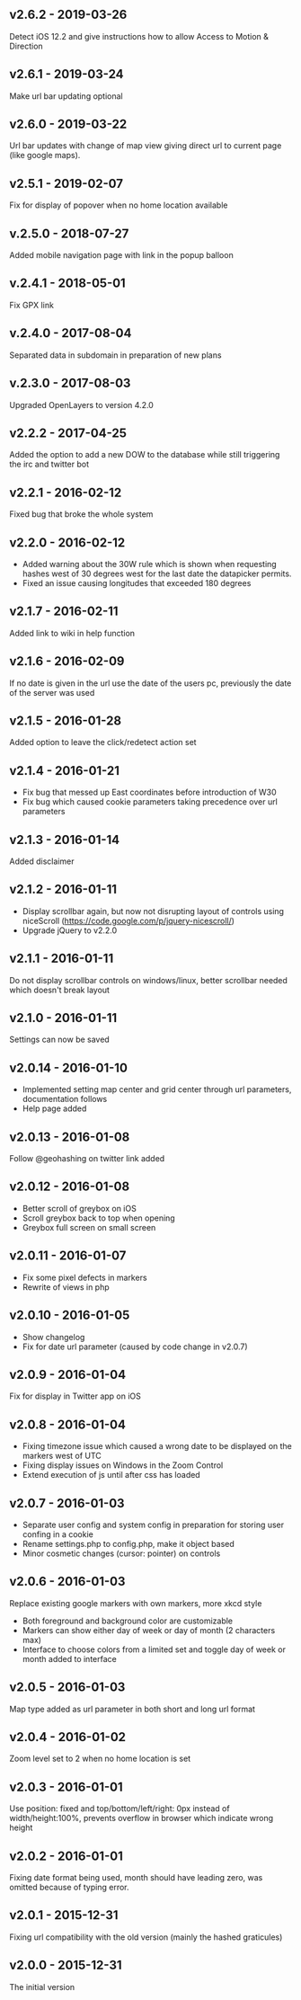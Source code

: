 ## v2.6.2 - 2019-03-26
Detect iOS 12.2 and give instructions how to allow Access to Motion & Direction

## v2.6.1 - 2019-03-24
Make url bar updating optional

## v2.6.0 - 2019-03-22
Url bar updates with change of map view giving direct url to current page (like google maps).

## v2.5.1 - 2019-02-07
Fix for display of popover when no home location available

## v.2.5.0 - 2018-07-27
Added mobile navigation page with link in the popup balloon

## v.2.4.1 - 2018-05-01
Fix GPX link

## v.2.4.0 - 2017-08-04
Separated data in subdomain in preparation of new plans

## v.2.3.0 - 2017-08-03
Upgraded OpenLayers to version 4.2.0

## v2.2.2 - 2017-04-25
Added the option to add a new DOW to the database while still triggering the irc and twitter bot

## v2.2.1 - 2016-02-12
Fixed bug that broke the whole system

## v2.2.0 - 2016-02-12
* Added warning about the 30W rule which is shown when requesting hashes west of 30 degrees west for the last date the datapicker permits.
* Fixed an issue causing longitudes that exceeded 180 degrees 

## v2.1.7 - 2016-02-11
Added link to wiki in help function

## v2.1.6 - 2016-02-09
If no date is given in the url use the date of the users pc, previously the date of the server was used

## v2.1.5 - 2016-01-28
Added option to leave the click/redetect action set

## v2.1.4 - 2016-01-21
* Fix bug that messed up East coordinates before introduction of W30
* Fix bug which caused cookie parameters taking precedence over url parameters

## v2.1.3 - 2016-01-14
Added disclaimer

## v2.1.2 - 2016-01-11
* Display scrollbar again, but now not disrupting layout of controls using niceScroll (https://code.google.com/p/jquery-nicescroll/)
* Upgrade jQuery to v2.2.0

## v2.1.1 - 2016-01-11
Do not display scrollbar controls on windows/linux, better scrollbar needed which doesn't break layout

## v2.1.0 - 2016-01-11
Settings can now be saved

## v2.0.14 - 2016-01-10
* Implemented setting map center and grid center through url parameters, documentation follows
* Help page added

## v2.0.13 - 2016-01-08
Follow @geohashing on twitter link added

## v2.0.12 - 2016-01-08
* Better scroll of greybox on iOS
* Scroll greybox back to top when opening
* Greybox full screen on small screen

## v2.0.11 - 2016-01-07
* Fix some pixel defects in markers
* Rewrite of views in php

## v2.0.10 - 2016-01-05
* Show changelog
* Fix for date url parameter (caused by code change in v2.0.7)

## v2.0.9 - 2016-01-04
Fix for display in Twitter app on iOS

## v2.0.8 - 2016-01-04
* Fixing timezone issue which caused a wrong date to be displayed on the markers west of UTC
* Fixing display issues on Windows in the Zoom Control
* Extend execution of js until after css has loaded

## v2.0.7 - 2016-01-03
* Separate user config and system config in preparation for storing user confing in a cookie
* Rename settings.php to config.php, make it object based
* Minor cosmetic changes (cursor: pointer) on controls

## v2.0.6 - 2016-01-03
Replace existing google markers with own markers, more xkcd style
* Both foreground and background color are customizable
* Markers can show either day of week or day of month (2 characters max)
* Interface to choose colors from a limited set and toggle day of week or month added to interface

## v2.0.5 - 2016-01-03
Map type added as url parameter in both short and long url format

## v2.0.4 - 2016-01-02
Zoom level set to 2 when no home location is set

## v2.0.3 - 2016-01-01
Use position: fixed and top/bottom/left/right: 0px instead of width/height:100%, prevents overflow in browser which indicate wrong height

## v2.0.2 - 2016-01-01
Fixing date format being used, month should have leading zero, was omitted because of typing error.

## v2.0.1 - 2015-12-31
Fixing url compatibility with the old version (mainly the hashed graticules)

## v2.0.0 - 2015-12-31
The initial version
